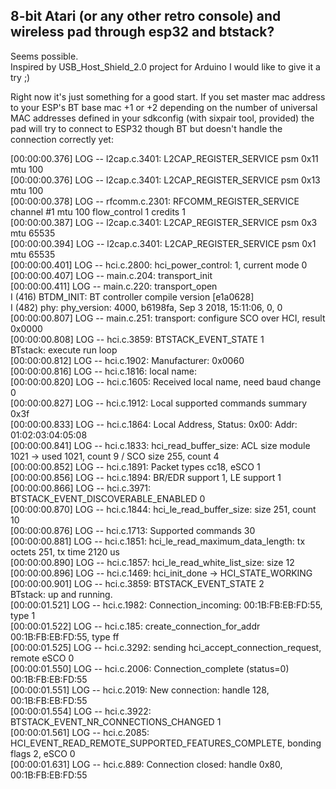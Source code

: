 ## 8-bit Atari (or any other retro console) and wireless pad through esp32 and btstack?   

Seems possible.  
Inspired by USB_Host_Shield_2.0 project for Arduino I would like to give it a try ;) 

Right now it's just something for a good start. If you set master mac address to 
your ESP's BT base mac +1 or +2 depending on the number of universal MAC 
addresses defined in your sdkconfig (with sixpair tool, provided) the pad will try 
to connect to ESP32 though BT but doesn't handle the connection correctly yet:

[00:00:00.376] LOG -- l2cap.c.3401: L2CAP_REGISTER_SERVICE psm 0x11 mtu 100  
[00:00:00.376] LOG -- l2cap.c.3401: L2CAP_REGISTER_SERVICE psm 0x13 mtu 100  
[00:00:00.378] LOG -- rfcomm.c.2301: RFCOMM_REGISTER_SERVICE channel #1 mtu 100 flow_control 1 credits 1  
[00:00:00.387] LOG -- l2cap.c.3401: L2CAP_REGISTER_SERVICE psm 0x3 mtu 65535  
[00:00:00.394] LOG -- l2cap.c.3401: L2CAP_REGISTER_SERVICE psm 0x1 mtu 65535  
[00:00:00.401] LOG -- hci.c.2800: hci_power_control: 1, current mode 0  
[00:00:00.407] LOG -- main.c.204: transport_init  
[00:00:00.411] LOG -- main.c.220: transport_open  
I (416) BTDM_INIT: BT controller compile version [e1a0628]  
I (482) phy: phy_version: 4000, b6198fa, Sep  3 2018, 15:11:06, 0, 0  
[00:00:00.807] LOG -- main.c.251: transport: configure SCO over HCI, result 0x0000  
[00:00:00.808] LOG -- hci.c.3859: BTSTACK_EVENT_STATE 1  
BTstack: execute run loop  
[00:00:00.812] LOG -- hci.c.1902: Manufacturer: 0x0060  
[00:00:00.816] LOG -- hci.c.1816: local name:   
[00:00:00.820] LOG -- hci.c.1605: Received local name, need baud change 0  
[00:00:00.827] LOG -- hci.c.1912: Local supported commands summary 0x3f  
[00:00:00.833] LOG -- hci.c.1864: Local Address, Status: 0x00: Addr: 01:02:03:04:05:08  
[00:00:00.841] LOG -- hci.c.1833: hci_read_buffer_size: ACL size module 1021 -> used 1021, count 9 / SCO size 255, count 4  
[00:00:00.852] LOG -- hci.c.1891: Packet types cc18, eSCO 1  
[00:00:00.856] LOG -- hci.c.1894: BR/EDR support 1, LE support 1  
[00:00:00.866] LOG -- hci.c.3971: BTSTACK_EVENT_DISCOVERABLE_ENABLED 0  
[00:00:00.870] LOG -- hci.c.1844: hci_le_read_buffer_size: size 251, count 10  
[00:00:00.876] LOG -- hci.c.1713: Supported commands 30  
[00:00:00.881] LOG -- hci.c.1851: hci_le_read_maximum_data_length: tx octets 251, tx time 2120 us  
[00:00:00.890] LOG -- hci.c.1857: hci_le_read_white_list_size: size 12  
[00:00:00.896] LOG -- hci.c.1469: hci_init_done -> HCI_STATE_WORKING  
[00:00:00.901] LOG -- hci.c.3859: BTSTACK_EVENT_STATE 2  
BTstack: up and running.  
[00:00:01.521] LOG -- hci.c.1982: Connection_incoming: 00:1B:FB:EB:FD:55, type 1  
[00:00:01.522] LOG -- hci.c.185: create_connection_for_addr 00:1B:FB:EB:FD:55, type ff  
[00:00:01.525] LOG -- hci.c.3292: sending hci_accept_connection_request, remote eSCO 0  
[00:00:01.550] LOG -- hci.c.2006: Connection_complete (status=0) 00:1B:FB:EB:FD:55  
[00:00:01.551] LOG -- hci.c.2019: New connection: handle 128, 00:1B:FB:EB:FD:55  
[00:00:01.554] LOG -- hci.c.3922: BTSTACK_EVENT_NR_CONNECTIONS_CHANGED 1  
[00:00:01.561] LOG -- hci.c.2085: HCI_EVENT_READ_REMOTE_SUPPORTED_FEATURES_COMPLETE, bonding flags 2, eSCO 0  
[00:00:01.631] LOG -- hci.c.889: Connection closed: handle 0x80, 00:1B:FB:EB:FD:55  
  

